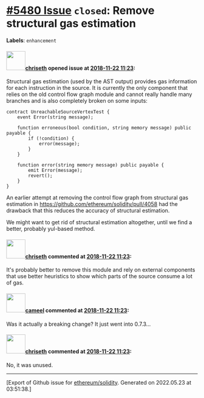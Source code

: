 # [\#5480 Issue](https://github.com/ethereum/solidity/issues/5480) `closed`: Remove structural gas estimation
**Labels**: `enhancement`


#### <img src="https://avatars.githubusercontent.com/u/9073706?v=4" width="50">[chriseth](https://github.com/chriseth) opened issue at [2018-11-22 11:23](https://github.com/ethereum/solidity/issues/5480):

Structural gas estimation (used by the AST output) provides gas information for each instruction in the source. It is currently the only component that relies on the old control flow graph module and cannot really handle many branches and is also completely broken on some inputs:
```
contract UnreachableSourceVertexTest {
    event Error(string message);

    function erroneous(bool condition, string memory message) public payable {
        if (!condition) {
            error(message);
        }
    }

    function error(string memory message) public payable {
        emit Error(message);
        revert();
    }
}
```

An earlier attempt at removing the control flow graph from structural gas estimation in https://github.com/ethereum/solidity/pull/4058 had the drawback that this reduces the accuracy of structural estimation.

We might want to get rid of structural estimation altogether, until we find a better, probably yul-based method.

#### <img src="https://avatars.githubusercontent.com/u/9073706?v=4" width="50">[chriseth](https://github.com/chriseth) commented at [2018-11-22 11:23](https://github.com/ethereum/solidity/issues/5480#issuecomment-683833017):

It's probably better to remove this module and rely on external components that use better heuristics to show which parts of the source consume a lot of gas.

#### <img src="https://avatars.githubusercontent.com/u/137030?v=4" width="50">[cameel](https://github.com/cameel) commented at [2018-11-22 11:23](https://github.com/ethereum/solidity/issues/5480#issuecomment-704929543):

Was it actually a breaking change? It just went into 0.7.3...

#### <img src="https://avatars.githubusercontent.com/u/9073706?v=4" width="50">[chriseth](https://github.com/chriseth) commented at [2018-11-22 11:23](https://github.com/ethereum/solidity/issues/5480#issuecomment-704935423):

No, it was unused.


-------------------------------------------------------------------------------



[Export of Github issue for [ethereum/solidity](https://github.com/ethereum/solidity). Generated on 2022.05.23 at 03:51:38.]
